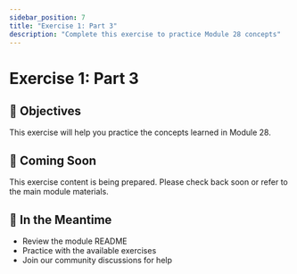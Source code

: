 ```yaml
---
sidebar_position: 7
title: "Exercise 1: Part 3"
description: "Complete this exercise to practice Module 28 concepts"
---
```


# Exercise 1: Part 3

## 🎯 Objectives

This exercise will help you practice the concepts learned in Module 28.

## 📝 Coming Soon

This exercise content is being prepared. Please check back soon or refer to the main module materials.

## 🚀 In the Meantime

- Review the module README
- Practice with the available exercises
- Join our community discussions for help
